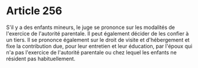 # Article 256

S'il y a des enfants mineurs, le juge se prononce sur les modalités de l'exercice de l'autorité parentale. Il peut également décider de les confier à un tiers. Il se prononce également sur le droit de visite et d'hébergement et fixe la contribution due, pour leur entretien et leur éducation, par l'époux qui n'a pas l'exercice de l'autorité parentale ou chez lequel les enfants ne résident pas habituellement.
